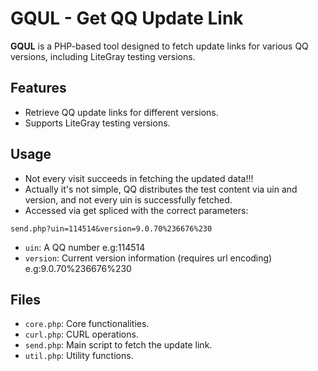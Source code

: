 # GQUL - Get QQ Update Link

**GQUL** is a PHP-based tool designed to fetch update links for various QQ versions, including LiteGray testing versions.

## Features
- Retrieve QQ update links for different versions.
- Supports LiteGray testing versions.

## Usage
- Not every visit succeeds in fetching the updated data!!!
- Actually it's not simple, QQ distributes the test content via uin and version, and not every uin is successfully fetched.
- Accessed via get spliced with the correct parameters:
```get
send.php?uin=114514&version=9.0.70%236676%230
```
- `uin`: A QQ number  e.g:114514
- `version`: Current version information (requires url encoding)  e.g:9.0.70%236676%230

## Files
- `core.php`: Core functionalities.
- `curl.php`: CURL operations.
- `send.php`: Main script to fetch the update link.
- `util.php`: Utility functions.
